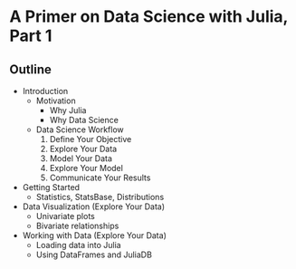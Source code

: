 # A Primer on Data Science with Julia, Part 1

## Outline

- Introduction
    - Motivation
        - Why Julia
        - Why Data Science
    - Data Science Workflow
        1. Define Your Objective
        2. Explore Your Data
        3. Model Your Data
        4. Explore Your Model
        5. Communicate Your Results
- Getting Started
    - Statistics, StatsBase, Distributions
- Data Visualization (Explore Your Data)
    - Univariate plots
    - Bivariate relationships
- Working with Data (Explore Your Data)
    - Loading data into Julia
    - Using DataFrames and JuliaDB
